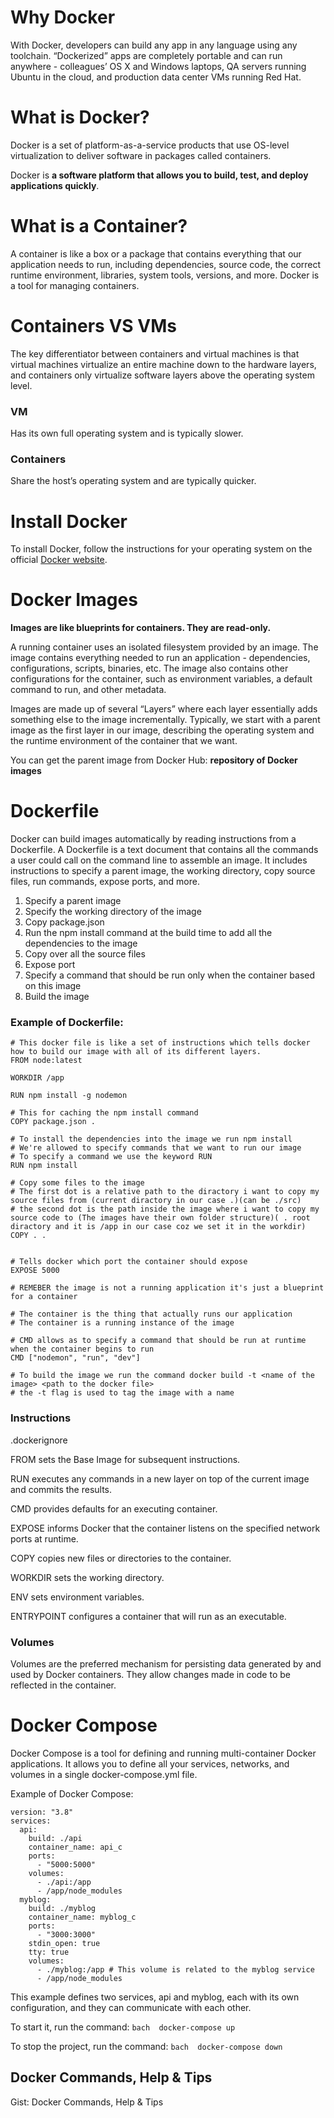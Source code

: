 # Why Docker

With Docker, developers can build any app in any language using any toolchain. “Dockerized” apps are completely portable and can run anywhere - colleagues’ OS X and Windows laptops, QA servers running Ubuntu in the cloud, and production data center VMs running Red Hat.

# What is Docker?

Docker is a set of platform-as-a-service products that use OS-level virtualization to deliver software in packages called containers.

Docker is **a software platform that allows you to build, test, and deploy applications quickly**.

# What is a Container?

A container is like a box or a package that contains everything that our application needs to run, including dependencies, source code, the correct runtime environment, libraries, system tools, versions, and more. Docker is a tool for managing containers.

# Containers VS VMs

The key differentiator between containers and virtual machines is that virtual machines virtualize an entire machine down to the hardware layers, and containers only virtualize software layers above the operating system level.

### VM

Has its own full operating system and is typically slower.

### Containers

Share the host’s operating system and are typically quicker.

# Install Docker

To install Docker, follow the instructions for your operating system on the official [Docker website](https://www.docker.com/get-started).

# Docker Images

**Images are like blueprints for containers. They are read-only.**

A running container uses an isolated filesystem provided by an image. The image contains everything needed to run an application - dependencies, configurations, scripts, binaries, etc. The image also contains other configurations for the container, such as environment variables, a default command to run, and other metadata.

Images are made up of several “Layers” where each layer essentially adds something else to the image incrementally. Typically, we start with a parent image as the first layer in our image, describing the operating system and the runtime environment of the container that we want.

You can get the parent image from Docker Hub: **repository of Docker images**

# Dockerfile

Docker can build images automatically by reading instructions from a Dockerfile. A Dockerfile is a text document that contains all the commands a user could call on the command line to assemble an image. It includes instructions to specify a parent image, the working directory, copy source files, run commands, expose ports, and more.

1. Specify a parent image
2. Specify the working directory of the image
3. Copy package.json
4. Run the npm install command at the build time to add all the dependencies to the image
5. Copy over all the source files
6. Expose port
7. Specify a command that should be run only when the container based on this image
8. Build the image

### Example of Dockerfile:

```docker
# This docker file is like a set of instructions which tells docker how to build our image with all of its different layers.
FROM node:latest

WORKDIR /app

RUN npm install -g nodemon

# This for caching the npm install command
COPY package.json .

# To install the dependencies into the image we run npm install
# We're allowed to specify commands that we want to run our image
# To specify a command we use the keyword RUN
RUN npm install

# Copy some files to the image
# The first dot is a relative path to the diractory i want to copy my source files from (current diractory in our case .)(can be ./src)
# the second dot is the path inside the image where i want to copy my source code to (The images have their own folder structure)( . root diractory and it is /app in our case coz we set it in the workdir)
COPY . .


# Tells docker which port the container should expose
EXPOSE 5000

# REMEBER the image is not a running application it's just a blueprint for a container

# The container is the thing that actually runs our application
# The container is a running instance of the image

# CMD allows as to specify a command that should be run at runtime when the container begins to run
CMD ["nodemon", "run", "dev"]

# To build the image we run the command docker build -t <name of the image> <path to the docker file>
# the -t flag is used to tag the image with a name
```

### Instructions

.dockerignore

FROM sets the Base Image for subsequent instructions.

RUN executes any commands in a new layer on top of the current image and commits the results.

CMD provides defaults for an executing container.

EXPOSE informs Docker that the container listens on the specified network ports at runtime.

COPY copies new files or directories to the container.

WORKDIR sets the working directory.

ENV sets environment variables.

ENTRYPOINT configures a container that will run as an executable.

### Volumes

Volumes are the preferred mechanism for persisting data generated by and used by Docker containers. They allow changes made in code to be reflected in the container.

# Docker Compose

Docker Compose is a tool for defining and running multi-container Docker applications. It allows you to define all your services, networks, and volumes in a single docker-compose.yml file.

Example of Docker Compose:

```docker
version: "3.8"
services:
  api:
    build: ./api
    container_name: api_c
    ports:
      - "5000:5000"
    volumes:
      - ./api:/app
      - /app/node_modules
  myblog:
    build: ./myblog
    container_name: myblog_c
    ports:
      - "3000:3000"
    stdin_open: true
    tty: true
    volumes:
      - ./myblog:/app # This volume is related to the myblog service
      - /app/node_modules
```

This example defines two services, api and myblog, each with its own configuration, and they can communicate with each other.

To start it, run the command:
`bach  docker-compose up `

To stop the project, run the command:
`bach  docker-compose down `

## Docker Commands, Help & Tips

Gist: Docker Commands, Help & Tips
